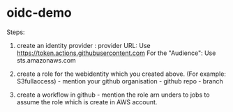# oidc-demo
Steps:
     
1. create an identity provider :
        provider URL: Use https://token.actions.githubusercontent.com
        For the "Audience": Use sts.amazonaws.com
        
2. create a role for the webidentity which you created above. (For example: S3fullaccess)
        - mention your github organisation
        - github repo
        - branch
3. create a workflow in github
        - mention the role arn unders to jobs to assume the role which is create in AWS account.
        
